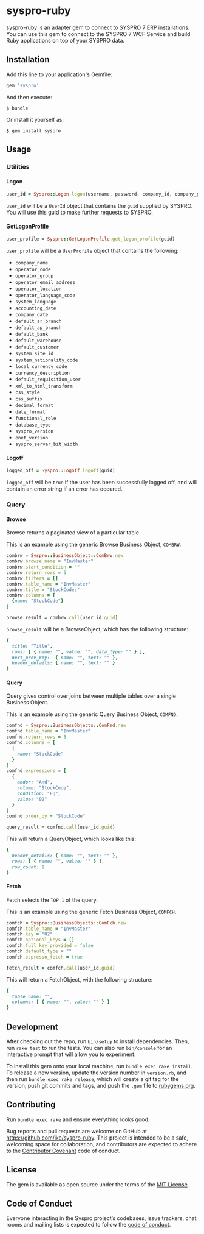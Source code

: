 # syspro-ruby

syspro-ruby is an adapter gem to connect to SYSPRO 7 ERP installations. You can use this gem to connect to the SYSPRO 7 WCF Service and build Ruby applications on top of your SYSPRO data.

## Installation

Add this line to your application's Gemfile:

```ruby
gem 'syspro'
```

And then execute:

    $ bundle

Or install it yourself as:

    $ gem install syspro

## Usage

### Utilities

#### Logon

```rb
user_id = Syspro::Logon.logon(username, password, company_id, company_password)
```
`user_id` will be a `UserId` object that contains the `guid` supplied by SYSPRO. You will use this guid to make further requests to SYSPRO.

#### GetLogonProfile

```rb
user_profile = Syspro::GetLogonProfile.get_logon_profile(guid)
```
`user_profile` will be a `UserProfile` object that contains the following:
  - `company_name`
  - `operator_code`
  - `operator_group`
  - `operator_email_address`
  - `operator_location`
  - `operator_language_code`
  - `system_language`
  - `accounting_date`
  - `company_date`
  - `default_ar_branch`
  - `default_ap_branch`
  - `default_bank`
  - `default_warehouse`
  - `default_customer`
  - `system_site_id`
  - `system_nationality_code`
  - `local_currency_code`
  - `currency_description`
  - `default_requisition_user`
  - `xml_to_html_transform`
  - `css_style`
  - `css_suffix`
  - `decimal_format`
  - `date_format`
  - `functional_role`
  - `database_type`
  - `syspro_version`
  - `enet_version`
  - `syspro_server_bit_width`

#### Logoff

```rb
logged_off = Syspro::Logoff.logoff(guid)
```
`logged_off` will be `true` if the user has been successfully logged off, and will contain an error string if an error has occured.

### Query

#### Browse
Browse returns a paginated view of a particular table.

This is an example using the generic Browse Business Object, `COMBRW`.
```rb
combrw = Syspro::BusinessObject::ComBrw.new
combrw.browse_name = "InvMaster"
combrw.start_condition = ""
combrw.return_rows = 5
combrw.filters = []
combrw.table_name = "InvMaster"
combrw.title = "StockCodes"
combrw.columns = [
  {name: "StockCode"}
]

browse_result = combrw.call(user_id.guid)
```

`browse_result` will be a BrowseObject, which has the following structure:

```rb
{
  title: "Title",
  rows: [ { name: "", value: "", data_type: "" } ],
  next_prev_key:  { name: "", text: "" },
  header_details: { name: "", text: "" }
}
```

#### Query

Query gives control over joins between multiple tables over a single Business Object.

This is an example using the generic Query Business Object, `COMFND`.

```rb
comfnd = Syspro::BusinessObjects::ComFnd.new
comfnd.table_name = "InvMaster"
comfnd.return_rows = 5
comfnd.columns = [
  {
    name: "StockCode"
  }
]
comfnd.expressions = [
  {
    andor: "And",
    column: "StockCode",
    condition: "EQ",
    value: "02"
  }
]
comfnd.order_by = "StockCode"

query_result = comfnd.call(user_id.guid)
```

This will return a QueryObject, which looks like this:

```rb
{
  header_details: { name: "", text: "" },
  rows: [ { name: "", value: "" } ],
  row_count: 1
}
```

#### Fetch

Fetch selects the `TOP 1` of the query.

This is an example using the generic Fetch Business Object, `COMFCH`.

```rb
comfch = Syspro::BusinessObjects::ComFch.new
comfch.table_name = "InvMaster"
comfch.key = "02"
comfch.optional_keys = []
comfch.full_key_provided = false
comfch.default_type = ""
comfch.espresso_fetch = true

fetch_result = comfch.call(user_id.guid)
```

This will return a FetchObject, with the following structure:

```rb
{
  table_name: "",
  columns: [ { name: "", value: "" } ]
}
```

## Development

After checking out the repo, run `bin/setup` to install dependencies. Then, run `rake test` to run the tests. You can also run `bin/console` for an interactive prompt that will allow you to experiment.

To install this gem onto your local machine, run `bundle exec rake install`. To release a new version, update the version number in `version.rb`, and then run `bundle exec rake release`, which will create a git tag for the version, push git commits and tags, and push the `.gem` file to [rubygems.org](https://rubygems.org).

## Contributing

Run `bundle exec rake` and ensure everything looks good.

Bug reports and pull requests are welcome on GitHub at https://github.com/ike/syspro-ruby. This project is intended to be a safe, welcoming space for collaboration, and contributors are expected to adhere to the [Contributor Covenant](http://contributor-covenant.org) code of conduct.

## License

The gem is available as open source under the terms of the [MIT License](https://opensource.org/licenses/MIT).

## Code of Conduct

Everyone interacting in the Syspro project’s codebases, issue trackers, chat rooms and mailing lists is expected to follow the [code of conduct](https://github.com/wildland/code-of-conduct).
